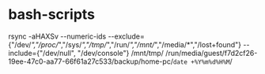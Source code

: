 # bash-scripts

 rsync -aHAXSv --numeric-ids --exclude={"/dev/*","/proc/*","/sys/*","/tmp/*","/run/*","/mnt/*","/media/*","/lost+found"} --include={"/dev/null", "/dev/console"} /mnt/tmp/ /run/media/guest/f7d2cf26-19ee-47c0-aa77-66f61a27c533/backup/home-pc/`date +%Y%m%d%H%M`/
